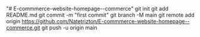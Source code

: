 "# E-commmerce-website-homepage--commerce"  git init git add README.md git commit -m "first commit" git branch -M main git remote add origin https://github.com/Natetrizton/E-commmerce-website-homepage--commerce.git git push -u origin main
